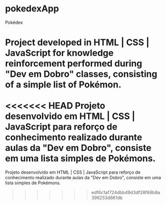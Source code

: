 # pokedexApp
Pokédex

Project developed in HTML | CSS | JavaScript for knowledge reinforcement performed during "Dev em Dobro" classes, consisting of a simple list of Pokémon.
<br>
<br>
<<<<<<< HEAD
Projeto desenvolvido em HTML | CSS | JavaScript para reforço de conhecimento realizado durante aulas da "Dev em Dobro", consiste em uma lista simples de Pokémons.
=======
Projeto desenvolvido em HTML | CSS | JavaScript para reforço de conhecimento realizado durante aulas da "Dev em Dobro", consiste em uma lista simples de Pokémons.
>>>>>>> edf6c1af724dbb49d3df28f68b8a396253d661db
